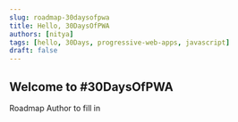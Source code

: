 ```yaml
---
slug: roadmap-30daysofpwa
title: Hello, 30DaysOfPWA
authors: [nitya]
tags: [hello, 30Days, progressive-web-apps, javascript]
draft: false
---
```


## Welcome to #30DaysOfPWA

Roadmap Author to fill in